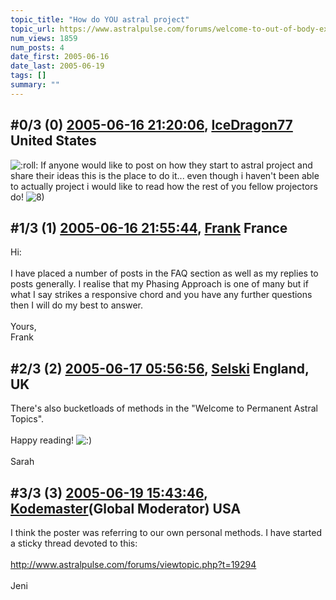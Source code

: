 ```yaml
---
topic_title: "How do YOU astral project"
topic_url: https://www.astralpulse.com/forums/welcome-to-out-of-body-experiences!/how-do-you-astral-project-19429
num_views: 1859
num_posts: 4
date_first: 2005-06-16
date_last: 2005-06-19
tags: []
summary: ""
---
```


## \#0/3 (0) [2005-06-16 21:20:06](https://www.astralpulse.com/forums/index.php?msg=166928), [IceDragon77](https://www.astralpulse.com/forums/profile/?u=9255) United States ##
<section>
<img alt=":roll:" class="smiley" src="https://www.astralpulse.com/forums/Smileys/fugue/rolleyes.png" title="Roll Eyes"/>
If anyone would like to post on how they start to astral project and share their ideas this is the place to do it... even though i haven't been able to actually project i would like to read how the rest of you fellow projectors do!
<img alt="8)" class="smiley" src="https://www.astralpulse.com/forums/Smileys/fugue/cool.png" title="Cool"/>
</section>

## \#1/3 (1) [2005-06-16 21:55:44](https://www.astralpulse.com/forums/index.php?msg=166932), [Frank](https://www.astralpulse.com/forums/profile/?u=359) France ##
<section>
Hi:
<br>
<br>
I have placed a number of posts in the FAQ section as well as my replies to posts generally. I realise that my Phasing Approach is one of many but if what I say strikes a responsive chord and you have any further questions then I will do my best to answer.
<br>
<br>
Yours,
<br>
Frank
</section>

## \#2/3 (2) [2005-06-17 05:56:56](https://www.astralpulse.com/forums/index.php?msg=166953), [Selski](https://www.astralpulse.com/forums/profile/?u=6012) England, UK ##
<section>
There's also bucketloads of methods in the "Welcome to Permanent Astral Topics".
<br>
<br>
Happy reading!
<img alt=":)" class="smiley" src="https://www.astralpulse.com/forums/Smileys/fugue/smiley.png" title="Smiley"/>
<br>
<br>
Sarah
</section>

## \#3/3 (3) [2005-06-19 15:43:46](https://www.astralpulse.com/forums/index.php?msg=167237), [Kodemaster](https://www.astralpulse.com/forums/profile/?u=426)(Global Moderator) USA ##
<section>
I think the poster was referring to our own personal methods. I have started a sticky thread devoted to this:
<br>
<br>
<a class="bbc_link" href="http://www.astralpulse.com/forums/viewtopic.php?t=19294" rel="noopener" target="_blank">
 http://www.astralpulse.com/forums/viewtopic.php?t=19294
</a>
<br>
<br>
Jeni
</section>